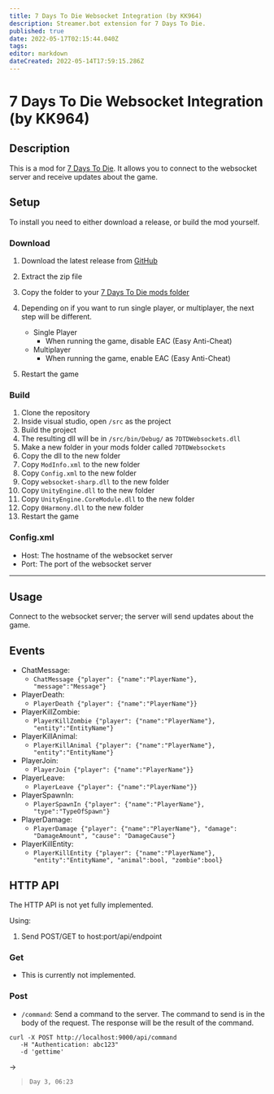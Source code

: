 ```yaml
---
title: 7 Days To Die Websocket Integration (by KK964)
description: Streamer.bot extension for 7 Days To Die.
published: true
date: 2022-05-17T02:15:44.040Z
tags: 
editor: markdown
dateCreated: 2022-05-14T17:59:15.286Z
---
```


# 7 Days To Die Websocket Integration (by KK964)

## Description

This is a mod for [7 Days To Die](https://7daystodie.com/). It allows you to connect to the websocket server and receive updates about the game.

## Setup

To install you need to either download a release, or build the mod yourself.

### Download

1. Download the latest release from [GitHub](https://github.com/KK964/7-Days-To-Die-Websockets-Mod/releases)
2. Extract the zip file
3. Copy the folder to your [7 Days To Die mods folder](https://7daystodie.fandom.com/wiki/How_to_Install_Modlets#1.29_Create_a_folder_called_.22Mods.22_at_the_top_level_of_the_game_folder.)
4. Depending on if you want to run single player, or multiplayer, the next step will be different.

   - Single Player
     - When running the game, disable EAC (Easy Anti-Cheat)
   - Multiplayer
     - When running the game, enable EAC (Easy Anti-Cheat)

5. Restart the game

### Build

1. Clone the repository
2. Inside visual studio, open `/src` as the project
3. Build the project
4. The resulting dll will be in `/src/bin/Debug/` as `7DTDWebsockets.dll`
5. Make a new folder in your mods folder called `7DTDWebsockets`
6. Copy the dll to the new folder
7. Copy `ModInfo.xml` to the new folder
8. Copy `Config.xml` to the new folder
9. Copy `websocket-sharp.dll` to the new folder
10. Copy `UnityEngine.dll` to the new folder
11. Copy `UnityEngine.CoreModule.dll` to the new folder
12. Copy `0Harmony.dll` to the new folder
13. Restart the game

### Config.xml

- Host: The hostname of the websocket server
- Port: The port of the websocket server

---

## Usage

Connect to the websocket server; the server will send updates about the game.

## Events

- ChatMessage:
  - `ChatMessage {"player": {"name":"PlayerName"}, "message":"Message"}`
- PlayerDeath:
  - `PlayerDeath {"player": {"name":"PlayerName"}}`
- PlayerKillZombie:
  - `PlayerKillZombie {"player": {"name":"PlayerName"}, "entity":"EntityName"}`
- PlayerKillAnimal:
  - `PlayerKillAnimal {"player": {"name":"PlayerName"}, "entity":"EntityName"}`
- PlayerJoin:
  - `PlayerJoin {"player": {"name":"PlayerName"}}`
- PlayerLeave:
  - `PlayerLeave {"player": {"name":"PlayerName"}}`
- PlayerSpawnIn:
  - `PlayerSpawnIn {"player": {"name":"PlayerName"}, "type":"TypeOfSpawn"}`
- PlayerDamage:
  - `PlayerDamage {"player": {"name":"PlayerName"}, "damage": "DamageAmount", "cause": "DamageCause"}`
- PlayerKillEntity:
  - `PlayerKillEntity {"player": {"name":"PlayerName"}, "entity":"EntityName", "animal":bool, "zombie":bool}`

## HTTP API

The HTTP API is not yet fully implemented.

Using:

1. Send POST/GET to host:port/api/endpoint

### Get

- This is currently not implemented.

### Post

- `/command`: Send a command to the server. The command to send is in the body of the request. The response will be the result of the command.

```
curl -X POST http://localhost:9000/api/command
   -H "Authentication: abc123"
   -d 'gettime'
```

->

> ```
> Day 3, 06:23
> ```
